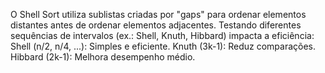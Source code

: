 O Shell Sort utiliza sublistas criadas por "gaps" para ordenar elementos distantes antes de ordenar elementos adjacentes.
Testando diferentes sequências de intervalos (ex.: Shell, Knuth, Hibbard) impacta a eficiência:
Shell (n/2, n/4, ...): Simples e eficiente.
Knuth (3k-1): Reduz comparações.
Hibbard (2k-1): Melhora desempenho médio.